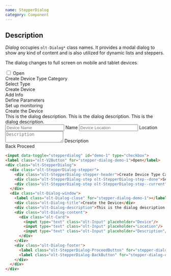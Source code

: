 ```yaml
---
name: StepperDialog
category: Component
---
```


## Description

*Dialog* occupies `olt-Dialog*` class names. It provides a modal dialog to show any kind of content and is also utilized for dynamic lists and steppers.

The dialog changes to full screen on mobile and tablet devices.

<div class="olt-Card olt-u-padding5">
  <div class="olt-u-marginAuto">
    <input data-toggle="stepperdialog" id="demo-1" type="checkbox">
    <label class="olt-V2Button" for="stepper-dialog-demo-1">Open</label>
    <div class="olt-StepperDialog">
      <div class="olt-StepperDialog-window">
        <div class="olt-StepperDialog-stepper">
          <div class="olt-StepperDialog-stepper-header">Create Device Type Category</div>
          <div class="olt-StepperDialog-stepper-step olt-StepperDialog-stepper-step--done">Select Type</div>
          <div class="olt-StepperDialog-stepper-step olt-StepperDialog-stepper-step--current">Create Device</div>
          <div class="olt-StepperDialog-stepper-step">Add Info</div>
          <div class="olt-StepperDialog-stepper-step">Define Parameters</div>
          <div class="olt-StepperDialog-stepper-step olt-StepperDialog-stepper-step--last">Set up monitoring</div>
        </div>
        <div class="olt-StepperDialog-content">
          <label class="olt-Dialog-close" for="stepper-dialog-demo-1"></label>
          <div class="olt-Dialog-title">Create the Device</div>
          <div class="olt-Dialog-description">This is the dialog description. This is the dialog description. This is the dialog description.</div>
          <div class="olt-Dialog-content">
            <label class="olt-V2Label">
              <input class="olt-V2Input" type="text" placeholder="Device Name" />
              <span class="olt-V2Label-text">Name</span>
            </label>
            <label class="olt-V2Label">
              <input class="olt-V2Input" type="text" placeholder="Device Location" />
              <span class="olt-V2Label-text">Location</span>
            </label>
            <label class="olt-V2Label">
              <textarea class="olt-TextArea" placeholder="Description"></textarea>
              <span class="olt-V2Label-text">Description</span>
            </label>
          </div>
          <div class="olt-Dialog-footer">
            <label class="olt-StepperDialog-back" for="stepper-dialog-demo-1">Back</label>
            <label class="olt-StepperDialog-proceed" for="stepper-dialog-demo-1">Proceed</label>
          </div>
        </div>
      </div>
    </div>
  </div>
</div>

```html
<input data-toggle="stepperdialog" id="demo-1" type="checkbox">
<label class="olt-V2Button" for="stepper-dialog-demo-1">Open</label>
<div class="olt-StepperDialog">
  <div class="olt-StepperDialog-stepper">
    <div class="olt-StepperDialog-stepper-header">Create Device Type Category</div>
    <div class="olt-StepperDialog-step olt-StepperDialog-step--done">Select Type</div>
    <div class="olt-StepperDialog-step olt-StepperDialog-step--current">Create Device</div>
  </div>
  <div class="olt-Dialog-window">
    <label class="olt-Dialog-close" for="stepper-dialog-demo-1"></label>
    <div class="olt-Dialog-title">Create the Device</div>
    <div class="olt-Dialog-description">This is the dialog description. This is the dialog description. This is the dialog description.</div>
    <div class="olt-Dialog-content">
      <div class="olt-Card">
        <input type="text" class="olt-Input" placeholder="Device"/>
        <input type="text" class="olt-Input" placeholder="Location"/>
        <input type="text" class="olt-Input" placeholder="Description"/>
      </div>
    </div>
    <div class="olt-Dialog-footer">
      <label class="olt-StepperDialog-ProceedButton" for="stepper-dialog-demo-1">Proceed</label>
      <label class="olt-StepperDialog-BackButton" for="stepper-dialog-demo-1">Back</label>
    </div>
  </div>
</div>
```
